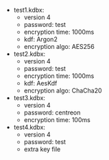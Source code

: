 * test1.kdbx:
    * version 4
    * password: test
    * encryption time: 1000ms
    * kdf: Argon2
    * encryption algo: AES256
* test2.kdbx:
    * version 4
    * password: test
    * encryption time: 1000ms
    * kdf: AesKdf
    * encryption algo: ChaCha20
* test3.kdbx:
    * version 4
    * password: centreon
    * encryption time: 100ms
* test4.kdbx:
    * version 4
    * password: test
    * extra key file
